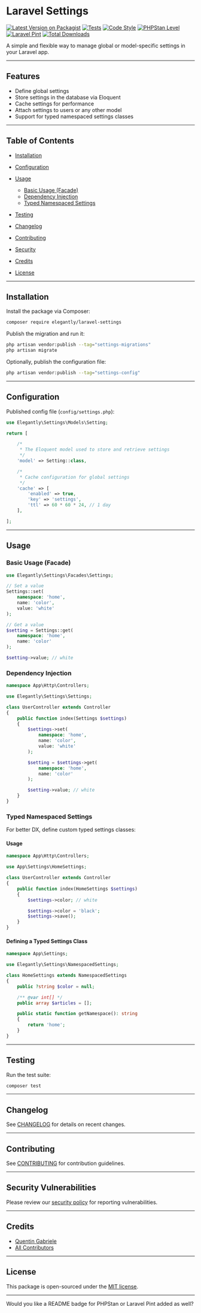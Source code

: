 # Laravel Settings

[![Latest Version on Packagist](https://img.shields.io/packagist/v/elegantly/laravel-settings.svg?style=flat-square)](https://packagist.org/packages/elegantly/laravel-settings)
[![Tests](https://img.shields.io/github/actions/workflow/status/ElegantEngineeringTech/laravel-settings/run-tests.yml?branch=main&label=tests&style=flat-square)](https://github.com/ElegantEngineeringTech/laravel-settings/actions?query=workflow%3Arun-tests+branch%3Amain)
[![Code Style](https://img.shields.io/github/actions/workflow/status/ElegantEngineeringTech/laravel-settings/fix-php-code-style-issues.yml?branch=main&label=code%20style&style=flat-square)](https://github.com/ElegantEngineeringTech/laravel-settings/actions?query=workflow%3A"Fix+PHP+code+style+issues"+branch%3Amain)
[![PHPStan Level](https://img.shields.io/github/actions/workflow/status/ElegantEngineeringTech/laravel-settings/phpstan.yml?label=phpstan&style=flat-square)](https://github.com/ElegantEngineeringTech/laravel-settings/actions?query=workflow%3Aphpstan)
[![Laravel Pint](https://img.shields.io/github/actions/workflow/status/ElegantEngineeringTech/laravel-settings/pint.yml?label=laravel%20pint&style=flat-square)](https://github.com/ElegantEngineeringTech/laravel-settings/actions?query=workflow%3Apint)
[![Total Downloads](https://img.shields.io/packagist/dt/elegantly/laravel-settings.svg?style=flat-square)](https://packagist.org/packages/elegantly/laravel-settings)

A simple and flexible way to manage global or model-specific settings in your Laravel app.

---

## Features

-   Define global settings
-   Store settings in the database via Eloquent
-   Cache settings for performance
-   Attach settings to users or any other model
-   Support for typed namespaced settings classes

---

## Table of Contents

-   [Installation](#installation)
-   [Configuration](#configuration)
-   [Usage](#usage)

    -   [Basic Usage (Facade)](#basic-usage-facade)
    -   [Dependency Injection](#dependency-injection)
    -   [Typed Namespaced Settings](#typed-namespaced-settings)

-   [Testing](#testing)
-   [Changelog](#changelog)
-   [Contributing](#contributing)
-   [Security](#security-vulnerabilities)
-   [Credits](#credits)
-   [License](#license)

---

## Installation

Install the package via Composer:

```bash
composer require elegantly/laravel-settings
```

Publish the migration and run it:

```bash
php artisan vendor:publish --tag="settings-migrations"
php artisan migrate
```

Optionally, publish the configuration file:

```bash
php artisan vendor:publish --tag="settings-config"
```

---

## Configuration

Published config file (`config/settings.php`):

```php
use Elegantly\Settings\Models\Setting;

return [

    /*
     * The Eloquent model used to store and retrieve settings
     */
    'model' => Setting::class,

    /*
     * Cache configuration for global settings
     */
    'cache' => [
        'enabled' => true,
        'key' => 'settings',
        'ttl' => 60 * 60 * 24, // 1 day
    ],

];
```

---

## Usage

### Basic Usage (Facade)

```php
use Elegantly\Settings\Facades\Settings;

// Set a value
Settings::set(
    namespace: 'home',
    name: 'color',
    value: 'white'
);

// Get a value
$setting = Settings::get(
    namespace: 'home',
    name: 'color'
);

$setting->value; // white
```

### Dependency Injection

```php
namespace App\Http\Controllers;

use Elegantly\Settings\Settings;

class UserController extends Controller
{
    public function index(Settings $settings)
    {
        $settings->set(
            namespace: 'home',
            name: 'color',
            value: 'white'
        );

        $setting = $settings->get(
            namespace: 'home',
            name: 'color'
        );

        $setting->value; // white
    }
}
```

### Typed Namespaced Settings

For better DX, define custom typed settings classes:

#### Usage

```php
namespace App\Http\Controllers;

use App\Settings\HomeSettings;

class UserController extends Controller
{
    public function index(HomeSettings $settings)
    {
        $settings->color; // white

        $settings->color = 'black';
        $settings->save();
    }
}
```

#### Defining a Typed Settings Class

```php
namespace App\Settings;

use Elegantly\Settings\NamespacedSettings;

class HomeSettings extends NamespacedSettings
{
    public ?string $color = null;

    /** @var int[] */
    public array $articles = [];

    public static function getNamespace(): string
    {
        return 'home';
    }
}
```

---

## Testing

Run the test suite:

```bash
composer test
```

---

## Changelog

See [CHANGELOG](CHANGELOG.md) for details on recent changes.

---

## Contributing

See [CONTRIBUTING](CONTRIBUTING.md) for contribution guidelines.

---

## Security Vulnerabilities

Please review our [security policy](../../security/policy) for reporting vulnerabilities.

---

## Credits

-   [Quentin Gabriele](https://github.com/QuentinGab)
-   [All Contributors](../../contributors)

---

## License

This package is open-sourced under the [MIT license](LICENSE.md).

---

Would you like a README badge for PHPStan or Laravel Pint added as well?
